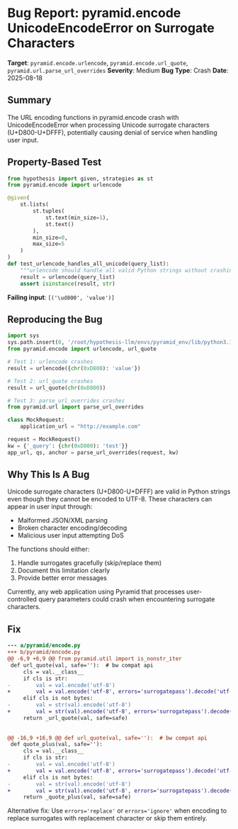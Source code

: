 # Bug Report: pyramid.encode UnicodeEncodeError on Surrogate Characters

**Target**: `pyramid.encode.urlencode`, `pyramid.encode.url_quote`, `pyramid.url.parse_url_overrides`
**Severity**: Medium
**Bug Type**: Crash
**Date**: 2025-08-18

## Summary

The URL encoding functions in pyramid.encode crash with UnicodeEncodeError when processing Unicode surrogate characters (U+D800-U+DFFF), potentially causing denial of service when handling user input.

## Property-Based Test

```python
from hypothesis import given, strategies as st
from pyramid.encode import urlencode

@given(
    st.lists(
        st.tuples(
            st.text(min_size=1),
            st.text()
        ),
        min_size=0,
        max_size=5
    )
)
def test_urlencode_handles_all_unicode(query_list):
    """urlencode should handle all valid Python strings without crashing"""
    result = urlencode(query_list)
    assert isinstance(result, str)
```

**Failing input**: `[('\ud800', 'value')]`

## Reproducing the Bug

```python
import sys
sys.path.insert(0, '/root/hypothesis-llm/envs/pyramid_env/lib/python3.13/site-packages')
from pyramid.encode import urlencode, url_quote

# Test 1: urlencode crashes
result = urlencode({chr(0xD800): 'value'})

# Test 2: url_quote crashes  
result = url_quote(chr(0xD800))

# Test 3: parse_url_overrides crashes
from pyramid.url import parse_url_overrides

class MockRequest:
    application_url = "http://example.com"

request = MockRequest()
kw = {'_query': {chr(0xD800): 'test'}}
app_url, qs, anchor = parse_url_overrides(request, kw)
```

## Why This Is A Bug

Unicode surrogate characters (U+D800-U+DFFF) are valid in Python strings even though they cannot be encoded to UTF-8. These characters can appear in user input through:
- Malformed JSON/XML parsing
- Broken character encoding/decoding
- Malicious user input attempting DoS

The functions should either:
1. Handle surrogates gracefully (skip/replace them)
2. Document this limitation clearly
3. Provide better error messages

Currently, any web application using Pyramid that processes user-controlled query parameters could crash when encountering surrogate characters.

## Fix

```diff
--- a/pyramid/encode.py
+++ b/pyramid/encode.py
@@ -6,9 +6,9 @@ from pyramid.util import is_nonstr_iter
 def url_quote(val, safe=''):  # bw compat api
     cls = val.__class__
     if cls is str:
-        val = val.encode('utf-8')
+        val = val.encode('utf-8', errors='surrogatepass').decode('utf-8', errors='replace').encode('utf-8')
     elif cls is not bytes:
-        val = str(val).encode('utf-8')
+        val = str(val).encode('utf-8', errors='surrogatepass').decode('utf-8', errors='replace').encode('utf-8')
     return _url_quote(val, safe=safe)
 
 
@@ -16,9 +16,9 @@ def url_quote(val, safe=''):  # bw compat api
 def quote_plus(val, safe=''):
     cls = val.__class__
     if cls is str:
-        val = val.encode('utf-8')
+        val = val.encode('utf-8', errors='surrogatepass').decode('utf-8', errors='replace').encode('utf-8')
     elif cls is not bytes:
-        val = str(val).encode('utf-8')
+        val = str(val).encode('utf-8', errors='surrogatepass').decode('utf-8', errors='replace').encode('utf-8')
     return _quote_plus(val, safe=safe)
```

Alternative fix: Use `errors='replace'` or `errors='ignore'` when encoding to replace surrogates with replacement character or skip them entirely.
